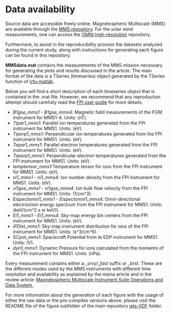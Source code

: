 # Data availability
Source data are accessible freely online. Magnetospheric Multiscale (MMS) are available through the [MMS repository](https://lasp.colorado.edu/mms/sdc/public/). For the solar wind measurements, one can access the [OMNI high-resolution](https://omniweb.gsfc.nasa.gov/form/omni_min.html) repository.

Furthermore, to assist in the reproducibility process the datasets analyzed during the current study, along with instructions for generating each figure can be found in this repository.

**MMSdata.mat** contains the measurements of the MMS mission necessary for generating the plots and results discussed in the article. The main format of the data is a TSeries (timeseries) object generated by the TSeries function of [irfu-matlab](https://github.com/irfu/irfu-matlab).

Below you will find a short description of each timeseries object that is contained in the .mat file. However, we recommend that any reproduction attempt should carefully read the [FPI user guide](https://lasp.colorado.edu/galaxy/display/MFDPG) for more details.

* *B1gse_mms1 - B1gse_mms4*: Magnetic field measurements of the FGM instrument for MMS1-4. Units: (nT).
* *Tipar1_mms1*: Parallel ion temperatures generated from the FPI instrument for MMS1.  Units: (eV).
* *Tiperp1_mms1*: Perpendicular ion temperatures generated from the FPI instrument for MMS1.  Units: (eV).
* *Tepar1_mms1*: Parallel electron temperatures generated from the FPI instrument for MMS1.  Units: (eV).
* *Teperp1_mms1*: Perpendicular electron temperatures generated from the FPI instrument for MMS1.  Units: (eV).
* *temptensor_mms1*:Temperature tensor for ions from the FPI instrument for MMS1. Units: (eV).
* *ni1_mms1 - ni1_mms4*: Ion number density from the FPI instrument for MMS1. Units: (eV).
* *vi1gse_mms1 - vi1gse_mms4*: Ion bulk flow velocity from the FPI instrument for MMS1. Units: (1/cm^3).
* *Eispectomni1_mms1 - Eispectomni1_mms4*: Omni-directional electron/ion energy spectrum from the FPI instrument for MMS1. Units: (keV/(cm^2 s sr keV)).
* *Ei1_mms1 - Ei1_mms4*:  Sky-map energy bin centers from the FPI instrument for MMS1. Units: (eV).
* *iPDist_mms1*: Sky-map instrument distribution for ions of the FPI instrument for MMS1.  Units: (s^3/cm^6).
* *SCpot_mms1*: Spacecraft Potential from te EDP instrument for MMS1. Units: (V).
* *dyn1_mms1*: Dynamic Pressure for ions calculated from the moments of the FPI instrument for MMS1. Units: (nPa).

Every measurement contains either a *_srvy/_fast* suffix or *_brst*. These are the different modes used by the MMS instruments with different time resolution and availability as explained by the maina article and in the review article: [Magnetospheric Multiscale Instrument Suite Operations and Data System
](https://link.springer.com/article/10.1007/s11214-014-0128-5).

For more information about the generation of each figure with the usage of either the raw data or the pre-compiles versions above, please visit the README file of the figure subfolder of the main repository [jets-VDF](https://github.com/SavvasRaptis/Jets-VDFS) folder.
